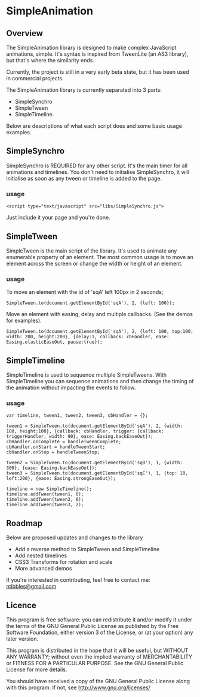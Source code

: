 # SimpleAnimation

## Overview

The SimpleAnimation library is designed to make complex JavaScript animations, simple. It's syntax is inspired from TweenLite (an AS3 library), but that's where the similarity ends.

Currently, the project is still in a very early beta state, but it has been used in commercial projects.

The SimpleAnimation library is currently separated into 3 parts:

+ SimpleSynchro
+ SimpleTween 
+ SimpleTimeline. 

Below are descriptions of what each script does and some basic usage examples.

## SimpleSynchro

SimpleSynchro is REQUIRED for any other script. It's the main timer for all animations and timelines. You don't need to initialise SimpleSynchro, it will initialise as soon as any tween or timeline is added to the page.

### usage
	<script type="text/javascript" src="libs/SimpleSynchro.js">

Just include it your page and you're done.

## SimpleTween

SimpleTween is the main script of the library. It's used to animate any enumerable property of an element. The most common usage is to move an element across the screen or change the width or height of an element.

### usage

To move an element with the id of 'sqA' left 100px in 2 seconds;

	SimpleTween.to(document.getElementById('sqA'), 2, {left: 100});

Move an element with easing, delay and multiple callbacks. (See the demos for examples).

	SimpleTween.to(document.getElementById('sqA'), 2, {left: 100, top:100, width: 200, height:200}, {delay:1, callback: cbHandler, ease: Easing.elasticEaseOut, pause:true});

## SimpleTimeline

SimpleTimeline is used to sequence multiple SimpleTweens. With SimpleTimeline you can sequence animations and then change the timing of the animation without impacting the events to follow.

### usage 

	var timeline, tween1, tween2, tween3, cbHandler = {};
			
	tween1 = SimpleTween.to(document.getElementById('sqA'), 2, {width: 180, height:100}, {callback: cbHandler, trigger: {callback: triggerHandler, width: 90}, ease: Easing.backEaseOut});
	cbHandler.onComplete = handleTweenComplete;
	cbHandler.onStart = handleTweenStart;
	cbHandler.onStop = handleTweenStop;
			
	tween2 = SimpleTween.to(document.getElementById('sqB'), 1, {width: 300}, {ease: Easing.backEaseOut});
	tween3 = SimpleTween.to(document.getElementById('sqC'), 1, {top: 10, left:200}, {ease: Easing.strongEaseOut});
			
	timeline = new SimpleTimeline();
	timeline.addTween(tween1, 0);
	timeline.addTween(tween2, 0);
	timeline.addTween(tween3, 2);

## Roadmap

Below are proposed updates and changes to the library

+ Add a reverse method to SimpleTween and SimpleTimeline
+ Add nested timelines
+ CSS3 Transforms for rotation and scale
+ More advanced demos

If you're interested in contributing, feel free to contact me: ntibbles@gmail.com

## Licence

This program is free software: you can redistribute it and/or modify 
it under the terms of the GNU General Public License as published by
the Free Software Foundation, either version 3 of the License, or
(at your option) any later version.

This program is distributed in the hope that it will be useful,
but WITHOUT ANY WARRANTY; without even the implied warranty of
MERCHANTABILITY or FITNESS FOR A PARTICULAR PURPOSE.  See the
GNU General Public License for more details.

You should have received a copy of the GNU General Public License
along with this program.  If not, see <http://www.gnu.org/licenses/>